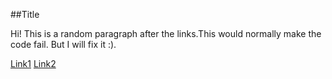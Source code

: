 ##Title 

Hi! This is a random paragraph after the links.This would normally make the code fail. But I will fix it :).

[Link1](https://instagram.com)
[Link2](https://twitter.com)

